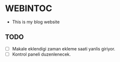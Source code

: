 # WEBINTOC
 - This is my blog website

## TODO
 - [ ] Makale eklendigi zaman ekleme saati yanlis giriyor.
 - [ ] Kontrol paneli duzenlenecek.